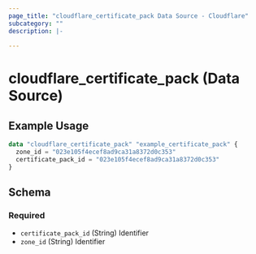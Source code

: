 ```yaml
---
page_title: "cloudflare_certificate_pack Data Source - Cloudflare"
subcategory: ""
description: |-
  
---
```


# cloudflare_certificate_pack (Data Source)



## Example Usage

```terraform
data "cloudflare_certificate_pack" "example_certificate_pack" {
  zone_id = "023e105f4ecef8ad9ca31a8372d0c353"
  certificate_pack_id = "023e105f4ecef8ad9ca31a8372d0c353"
}
```

<!-- schema generated by tfplugindocs -->
## Schema

### Required

- `certificate_pack_id` (String) Identifier
- `zone_id` (String) Identifier


